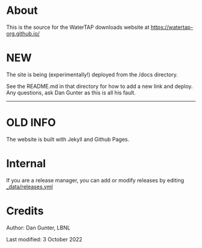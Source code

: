 
# About

This is the source for the WaterTAP downloads website at https://watertap-org.github.io/

# NEW

The site is being (experimentally!) deployed from the /docs directory.

See the README.md in that directory for how to add a new link and deploy.
Any questions, ask Dan Gunter as this is all his fault.

------------------------------------
# OLD INFO

The website is built with Jekyll and Github Pages.

# Internal

If you are a release manager, you can add or modify releases by editing [_data/releases.yml](https://github.com/watertap-org/watertap-org.github.io/blob/main/_data/releases.yml)

# Credits

Author: Dan Gunter, LBNL

Last modified: 3 October 2022
